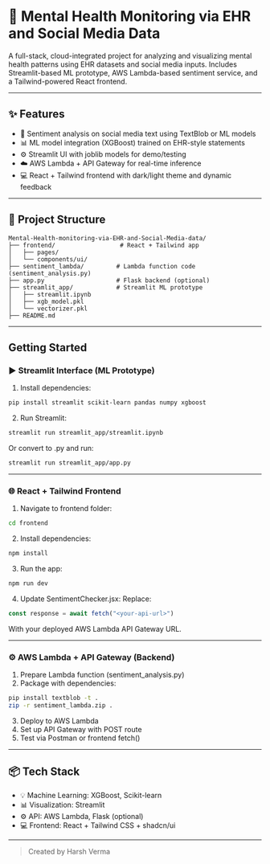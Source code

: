 # 🧠 Mental Health Monitoring via EHR and Social Media Data

A full-stack, cloud-integrated project for analyzing and visualizing mental health patterns using EHR datasets and social media inputs. Includes Streamlit-based ML prototype, AWS Lambda-based sentiment service, and a Tailwind-powered React frontend.

---

## ✨ Features

- 🧠 Sentiment analysis on social media text using TextBlob or ML models
- 📊 ML model integration (XGBoost) trained on EHR-style statements
- ⚙️ Streamlit UI with joblib models for demo/testing
- ☁️ AWS Lambda + API Gateway for real-time inference
- 💻 React + Tailwind frontend with dark/light theme and dynamic feedback

---

## 📁 Project Structure

```
Mental-Health-monitoring-via-EHR-and-Social-Media-data/
├── frontend/                  # React + Tailwind app
│   ├── pages/
│   └── components/ui/
├── sentiment_lambda/         # Lambda function code (sentiment_analysis.py)
├── app.py                    # Flask backend (optional)
├── streamlit_app/            # Streamlit ML prototype
│   ├── streamlit.ipynb
│   ├── xgb_model.pkl
│   └── vectorizer.pkl
├── README.md
```

---

## Getting Started

### ▶️ Streamlit Interface (ML Prototype)

1. Install dependencies:
```bash
pip install streamlit scikit-learn pandas numpy xgboost
```
2. Run Streamlit:
```bash
streamlit run streamlit_app/streamlit.ipynb
```

Or convert to .py and run:
```bash
streamlit run streamlit_app/app.py
```

---

### 🌐 React + Tailwind Frontend

1. Navigate to frontend folder:
```bash
cd frontend
```
2. Install dependencies:
```bash
npm install
```
3. Run the app:
```bash
npm run dev
```
4. Update SentimentChecker.jsx:
Replace:
```js
const response = await fetch("<your-api-url>")
```
With your deployed AWS Lambda API Gateway URL.

---

### ⚙️ AWS Lambda + API Gateway (Backend)

1. Prepare Lambda function (sentiment_analysis.py)
2. Package with dependencies:
```bash
pip install textblob -t .
zip -r sentiment_lambda.zip .
```
3. Deploy to AWS Lambda
4. Set up API Gateway with POST route
5. Test via Postman or frontend fetch()

---

## 📦 Tech Stack

- 💡 Machine Learning: XGBoost, Scikit-learn
- 📊 Visualization: Streamlit
- ⚙️ API: AWS Lambda, Flask (optional)
- 💻 Frontend: React + Tailwind CSS + shadcn/ui

---
> Created by Harsh Verma

